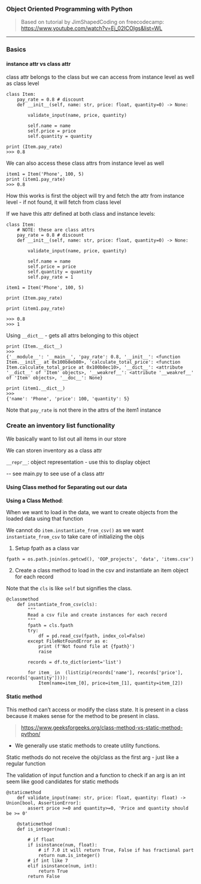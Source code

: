 ### Object Oriented Programming with Python

> Based on tutorial by JimShapedCoding on freecodecamp: https://www.youtube.com/watch?v=Ej_02ICOIgs&list=WL

---

### Basics

#### instance attr vs class attr

class attr belongs to the class but we can access from instance level as well as class level

```
class Item:
    pay_rate = 0.8 # discount
    def __init__(self, name: str, price: float, quantity=0) -> None:

        validate_input(name, price, quantity)

        self.name = name
        self.price = price
        self.quantity = quantity
```

```
print (Item.pay_rate)
>>> 0.8
```

We can also access these class attrs from instance level as well

```
item1 = Item('Phone', 100, 5)
print (item1.pay_rate)
>>> 0.8
```

How this works is first the object will try and fetch the attr from instance level - if not found, it will fetch from class level

If we have this attr defined at both class and instance levels:

```
class Item:
    # NOTE: these are class attrs
    pay_rate = 0.8 # discount
    def __init__(self, name: str, price: float, quantity=0) -> None:

        validate_input(name, price, quantity)

        self.name = name
        self.price = price
        self.quantity = quantity
        self.pay_rate = 1

item1 = Item('Phone', 100, 5)

print (Item.pay_rate)

print (item1.pay_rate)

>>> 0.8
>>> 1
```

Using `__dict__` - gets all attrs belonging to this object

```
print (Item.__dict__)
>>>
{'__module__': '__main__', 'pay_rate': 0.8, '__init__': <function Item.__init__ at 0x100b8eb80>, 'calculate_total_price': <function Item.calculate_total_price at 0x100b8ec10>, '__dict__': <attribute '__dict__' of 'Item' objects>, '__weakref__': <attribute '__weakref__' of 'Item' objects>, '__doc__': None}

print (item1.__dict__)
>>>
{'name': 'Phone', 'price': 100, 'quantity': 5}
```

Note that `pay_rate` is not there in the attrs of the item1 instance


### Create an inventory list functionality

We basically want to list out all items in our store

We can storen inventory as a class attr

`__repr__`: object representation - use this to display object

-- see main.py to see use of a class attr


#### Using Class method for Separating out our data


__Using a Class Method__:

When we want to load in the data, we want to create objects from the loaded data using that function 

We cannot do `item.instantiate_from_csv()` as we want `instantiate_from_csv` to take care of initializing the objs


1. Setup fpath as a class var

`fpath = os.path.join(os.getcwd(), 'OOP_projects', 'data', 'items.csv')`

2. Create a class method to load in the csv and instantiate an item object for each record

Note that the `cls` is like `self` but signifies the class. 

```
@classmethod
    def instantiate_from_csv(cls):
        """
        Read a csv file and create instances for each record
        """
        fpath = cls.fpath
        try:
            df = pd.read_csv(fpath, index_col=False)
        except FileNotFoundError as e:
            print (f'Not found file at {fpath}')
            raise

        records = df.to_dict(orient='list')

        for item_ in  (list(zip(records['name'], records['price'], records['quantity']))):
            Item(name=item_[0], price=item_[1], quantity=item_[2])
```


#### Static method

 This method can’t access or modify the class state. It is present in a class because it makes sense for the method to be present in class.

 > https://www.geeksforgeeks.org/class-method-vs-static-method-python/

 - We generally use static methods to create utility functions.


Static methods do not receive the obj/class as the first arg - just like a regular function

The validation of input function and a function to check if an arg is an int seem like good candidates for static methods


```
@staticmethod
    def validate_input(name: str, price: float, quantity: float) -> Union[bool, AssertionError]:
        assert price >=0 and quantity>=0, 'Price and quantity should be >= 0'

    @staticmethod
    def is_integer(num):
        
        # if float
        if isinstance(num, float):
            # if 7.0 it will return True, False if has fractional part
            return num.is_integer()
        # if int like 7
        elif isinstance(num, int):
            return True
        return False

```
